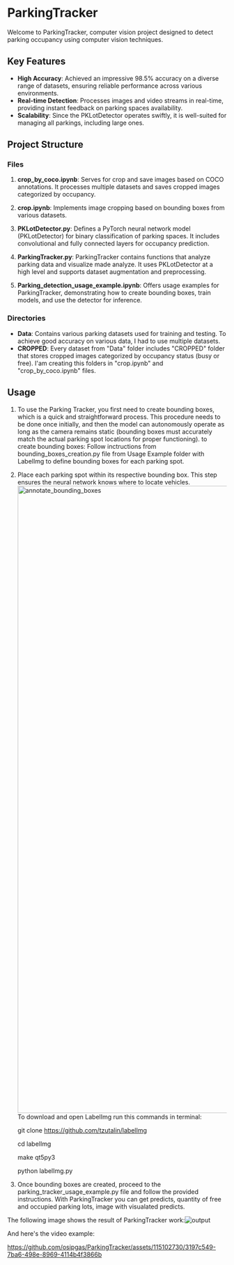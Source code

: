 # ParkingTracker

Welcome to ParkingTracker, computer vision project designed to detect parking occupancy using computer vision techniques.


## Key Features

- **High Accuracy**: Achieved an impressive 98.5% accuracy on a diverse range of datasets, ensuring reliable performance across various environments.
- **Real-time Detection**: Processes images and video streams in real-time, providing instant feedback on parking spaces availability.
- **Scalability**: Since the PKLotDetector operates swiftly, it is well-suited for managing all parkings, including large ones.


## Project Structure

### Files

1. **crop_by_coco.ipynb**: Serves for crop and save images based on COCO annotations. It processes multiple datasets and saves cropped images categorized by occupancy.

2. **crop.ipynb**: Implements image cropping based on bounding boxes from various datasets.

3. **PKLotDetector.py**: Defines a PyTorch neural network model (PKLotDetector) for binary classification of parking spaces. It includes convolutional and fully connected layers for occupancy prediction.

4. **ParkingTracker.py**: ParkingTracker contains functions that analyze parking data and visualize made analyze. It uses PKLotDetector at a high level and supports dataset augmentation and preprocessing. 

5. **Parking_detection_usage_example.ipynb**: Offers usage examples for ParkingTracker, demonstrating how to create bounding boxes, train models, and use the detector for inference.

### Directories

- **Data**: Contains various parking datasets used for training and testing. To achieve good accuracy on various data, I had to use multiple datasets.
- **CROPPED**: Every dataset from "Data" folder includes "CROPPED" folder that stores cropped images categorized by occupancy status (busy or free). I'am creating this folders in "crop.ipynb" and "crop_by_coco.ipynb" files.

## Usage

1. To use the Parking Tracker, you first need to create bounding boxes, which is a quick and straightforward process. This procedure needs to be done once initially, and then the model can autonomously operate as long as the camera remains static (bounding boxes must accurately match the actual parking spot locations for proper functioning). to create bounding boxes: Follow inctructions from bounding_boxes_creation.py file from Usage Example folder with LabelImg to define bounding boxes for each parking spot.
2. Place each parking spot within its respective bounding box. This step ensures the neural network knows where to locate vehicles.<img width="1440" alt="annotate_bounding_boxes" src="https://github.com/osipgas/ParkingTracker/assets/115102730/be004f64-2301-4cd7-b462-a9d28817f64b">
To download and open LabelImg run this commands in terminal:

    git clone https://github.com/tzutalin/labelImg

    cd labelImg

    make qt5py3

    python labelImg.py


4. Once bounding boxes are created, proceed to the parking_tracker_usage_example.py file and follow the provided instructions. With ParkingTracker you can get predicts, quantity of free and occupied parking lots, image with visualated predicts.



The following image shows the result of ParkingTracker work:![output](https://github.com/osipgas/ParkingTracker/assets/115102730/bf21654b-4e8e-4dec-943a-39718226e273)




And here's the video example:

https://github.com/osipgas/ParkingTracker/assets/115102730/3197c549-7ba6-498e-8969-4114b4f3866b




